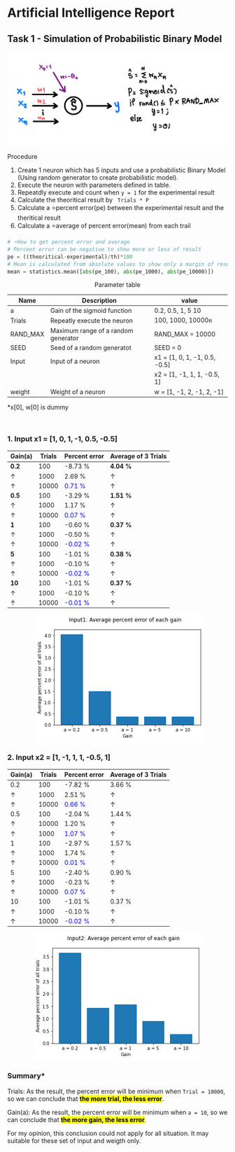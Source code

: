 # Artificial Intelligence Report

## **Task 1 - Simulation of Probabilistic Binary Model**


![task1_detail](task1_detail.jpg) 

Procedure  
1. Create 1 neuron which has 5 inputs and use a probabilistic Binary Model (Using random generator to create probabilistic model).
1. Execute the neuron with parameters defined in table.
1. Repeatdly execute and count when `y = 1` for the experimental result
1. Calculate the theoritical result by ` Trials * P`
1. Calculate a ⭐percent error(pe) between the experimental result and the theritical result
1. Calculate a ⭐average of percent error(mean) from each trail  
```py
# ⭐How to get percent error and average
# Percent error can be negative to show more or less of result
pe = ((theoritical-experimental)/th)*100 
# Mean is calculated from absolute values to show only a margin of result
mean = statistics.mean([abs(pe_100), abs(pe_1000), abs(pe_10000)]) 
```
<center>Parameter table

| Name | Description | value |
| ---- | ----------- | ----- |
| a | Gain of the sigmoid function | 0.2, 0.5, 1, 5 10 |
| Trials | Repeatly execute the neuron | 100, 1000, 10000ฅ
| RAND_MAX | Maximum range of a random generator | RAND_MAX = 10000|
| SEED | Seed of a random generatot | SEED = 0 |
| Input | Input of a neuron | x1 = [1, 0, 1, -1, 0.5, -0.5] |  
| | |x2 = [1, -1, 1, 1, -0.5, 1] |
| weight | Weight of a neuron | w = [1, -1, 2, -1, 2, -1] |
</center>
*x[0], w[0]  is dummy  

&nbsp;  

### **1. Input x1 = [1, 0, 1, -1, 0.5, -0.5]**
<center>

| Gain(a) | Trials | Percent error | Average of 3 Trials |
|--|--|--|--|
|**0.2**| 100  | -8.73 % | **4.04 %** |
| ↑  | 1000 | 2.69 %  |   ↑      |
| ↑  | 10000|  <span style="color:blue">0.71 %</span> |   ↑      |
|**0.5**| 100  | -3.29 % |**1.51 %**  |
| ↑  | 1000 | 1.17 %  |   ↑      | 
| ↑  | 10000| <span style="color:blue">0.07 %</span>  |   ↑      | 
|**1**  | 100  | -0.60 % | **0.37 %** |
| ↑  | 1000 | -0.50 % |   ↑      |
| ↑  | 10000| <span style="color:blue">-0.02 %</span> |   ↑      |
|**5**  | 100  | -1.01 % |**0.38 %**  |
| ↑  | 1000 | -0.10 % |   ↑      |
| ↑  | 10000| <span style="color:blue">-0.02 %</span> |   ↑      |
|**10** | 100  | -1.01 % |**0.37 %**  |
| ↑  | 1000 | -0.10 % |   ↑      |
| ↑  | 10000| <span style="color:blue">-0.01 %</span> |   ↑      |

&nbsp; 
![Input1_summary](task1_input1.png) 
</center>

### **2. Input x2 = [1, -1, 1, 1, -0.5, 1]**
<center>

| Gain(a) | Trials | Percent error | Average of 3 Trials |
|--|--|--|--|
|0.2| 100  | -7.82 %  | 3.66 % |
| ↑  | 1000 | 2.51 %  |    ↑     |
| ↑  | 10000|  <span style="color:blue">0.66 %</span> |    ↑     |
|0.5| 100  | -2.04 % |1.44 %  |
| ↑  | 10000| 1.20 %  |    ↑     | 
| ↑  | 1000 | <span style="color:blue">1.07 %</span>  |    ↑     | 
|1  | 100  | -2.97 % | 1.57 % |
| ↑  | 1000 | 1.74 % |     ↑    |
| ↑  | 10000| <span style="color:blue">0.01 %</span> |     ↑    |
|5  | 100  | -2.40 % |0.90 %  |
| ↑  | 1000 | -0.23 % |    ↑     |
| ↑  | 10000| <span style="color:blue">0.07 %</span> |     ↑    |
|10 | 100  | -1.01 % |0.37 %  |
| ↑  | 1000 | -0.10 % |    ↑     |
| ↑  | 10000| <span style="color:blue">-0.02 %</span> |    ↑     |

![Input2_summary](task1_input2.png)  
</center>

### **Summary***
Trials: As the result, the percent error will be minimum when `Trial = 10000`, so we can conclude that **<mark>the more trial, the less error</mark>**.

Gain(a): As the result, the percent error will be minimum when `a = 10`, so we can conclude that **<mark>the more gain, the less error</mark>**.  

For my opinion, this conclusion could not apply for all situation. It may suitable for these set of input and weigth only.

